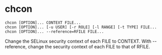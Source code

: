 <!-- spell-checker:ignore (vars) RFILE -->
# chcon

```
chcon [OPTION]... CONTEXT FILE...
chcon [OPTION]... [-u USER] [-r ROLE] [-l RANGE] [-t TYPE] FILE...
chcon [OPTION]... --reference=RFILE FILE...
```

Change the SELinux security context of each FILE to CONTEXT. 
With --reference, change the security context of each FILE to that of RFILE.